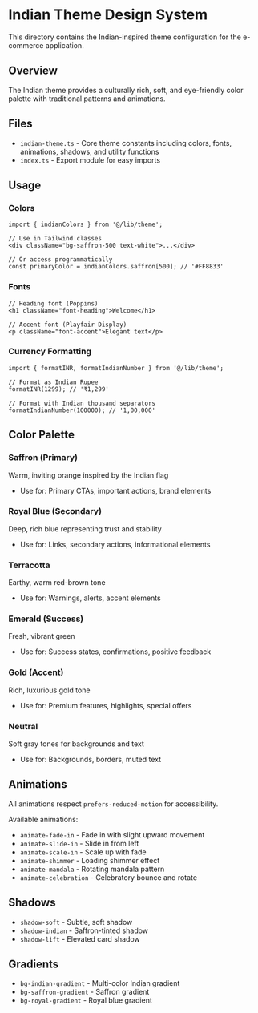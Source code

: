 # Indian Theme Design System

This directory contains the Indian-inspired theme configuration for the e-commerce application.

## Overview

The Indian theme provides a culturally rich, soft, and eye-friendly color palette with traditional patterns and animations.

## Files

- `indian-theme.ts` - Core theme constants including colors, fonts, animations, shadows, and utility functions
- `index.ts` - Export module for easy imports

## Usage

### Colors

```tsx
import { indianColors } from '@/lib/theme';

// Use in Tailwind classes
<div className="bg-saffron-500 text-white">...</div>

// Or access programmatically
const primaryColor = indianColors.saffron[500]; // '#FF8833'
```

### Fonts

```tsx
// Heading font (Poppins)
<h1 className="font-heading">Welcome</h1>

// Accent font (Playfair Display)
<p className="font-accent">Elegant text</p>
```

### Currency Formatting

```tsx
import { formatINR, formatIndianNumber } from '@/lib/theme';

// Format as Indian Rupee
formatINR(1299); // '₹1,299'

// Format with Indian thousand separators
formatIndianNumber(100000); // '1,00,000'
```

## Color Palette

### Saffron (Primary)
Warm, inviting orange inspired by the Indian flag
- Use for: Primary CTAs, important actions, brand elements

### Royal Blue (Secondary)
Deep, rich blue representing trust and stability
- Use for: Links, secondary actions, informational elements

### Terracotta
Earthy, warm red-brown tone
- Use for: Warnings, alerts, accent elements

### Emerald (Success)
Fresh, vibrant green
- Use for: Success states, confirmations, positive feedback

### Gold (Accent)
Rich, luxurious gold tone
- Use for: Premium features, highlights, special offers

### Neutral
Soft gray tones for backgrounds and text
- Use for: Backgrounds, borders, muted text

## Animations

All animations respect `prefers-reduced-motion` for accessibility.

Available animations:
- `animate-fade-in` - Fade in with slight upward movement
- `animate-slide-in` - Slide in from left
- `animate-scale-in` - Scale up with fade
- `animate-shimmer` - Loading shimmer effect
- `animate-mandala` - Rotating mandala pattern
- `animate-celebration` - Celebratory bounce and rotate

## Shadows

- `shadow-soft` - Subtle, soft shadow
- `shadow-indian` - Saffron-tinted shadow
- `shadow-lift` - Elevated card shadow

## Gradients

- `bg-indian-gradient` - Multi-color Indian gradient
- `bg-saffron-gradient` - Saffron gradient
- `bg-royal-gradient` - Royal blue gradient
